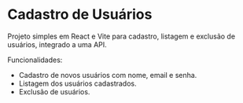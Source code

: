 # Cadastro de Usuários

Projeto simples em React e Vite para cadastro, listagem e exclusão de usuários, integrado a uma API.


Funcionalidades:

- Cadastro de novos usuários com nome, email e senha.
- Listagem dos usuários cadastrados.
- Exclusão de usuários.

 
